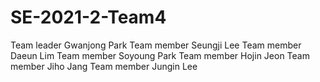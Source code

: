 # SE-2021-2-Team4

Team leader Gwanjong Park
Team member Seungji Lee
Team member Daeun Lim
Team member Soyoung Park
Team member Hojin Jeon
Team member Jiho Jang
Team member Jungin Lee
